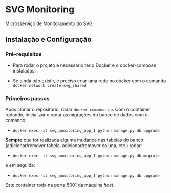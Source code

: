 # SVG Monitoring
Microsserviço de Monitoramento do SVG.

## Instalação e Configuração

### Pré-requisitos

- Para rodar o projeto é necessário ter o Docker e o docker-compose instalados.

- Se ainda não existir, é preciso criar uma rede no docker com o comando `docker network create svg_shared`

### Primeiros passos

Após clonar o repositório, rodar `docker-compose up`. Com o container rodando, inicializar e rodar as migrações do banco de dados com o comando:

- `docker exec -it svg_monitoring_app_1 python manage.py db upgrade`

**Sempre** que for realizada alguma mudança nas tabelas do banco (adicionar/remover tabela, adicionar/remover coluna, etc.) rodar:

- `docker exec -it svg_monitoring_app_1 python manage.py db migrate` 

e em seguida:

- `docker exec -it svg_monitoring_app_1 python manage.py db upgrade`

Este container roda na porta 5001 da máquina _host_.